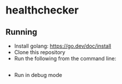 # healthchecker

## Running
- Install golang: https://go.dev/doc/install
- Clone this repository
- Run the following from the command line:
    ```go run . test.yaml
- Run in debug mode
    ```go run . test.yaml debug 
